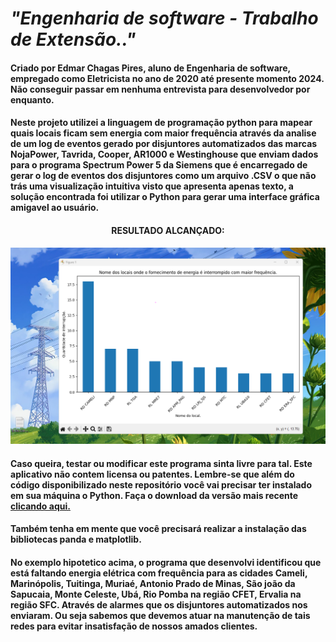 # _"Engenharia de software - Trabalho de Extensão.."_
<h4>Criado por Edmar Chagas Pires, aluno de Engenharia de software, empregado como Eletricista no ano de 2020 até presente momento 2024. Não conseguir passar em nenhuma entrevista para desenvolvedor por enquanto.</h4>
<h4>Neste projeto utilizei a linguagem de programação python para mapear quais locais ficam sem energia com maior frequência através da analise de um log de eventos gerado por disjuntores automatizados das marcas NojaPower, Tavrida, Cooper, AR1000 e Westinghouse que enviam dados para o programa Spectrum Power 5 da Siemens que é encarregado de gerar o log de eventos dos disjuntores como um arquivo .CSV o que não trás uma visualização intuitiva visto que apresenta apenas texto, a solução encontrada foi utilizar o Python para gerar uma interface gráfica amigavel ao usuário.</h4>
<h4 align="center">RESULTADO ALCANÇADO:</h4>
<img src="https://raw.githubusercontent.com/edmarpires9/FaculdadeBigData/main/Imagens/resultado_obitido.png" alt="Ops! :x alguma coisa impediu de carregar a imagem de nome resultado obitido, provavelmente 404.">

<h4>Caso queira, testar ou modificar este programa sinta livre para tal. Este aplicativo não contem licensa ou patentes. Lembre-se que além do código disponibilizado neste repositório você vai precisar ter instalado em sua máquina o Python. Faça o download da versão mais recente <a href="https://www.python.org/downloads/" target="_blank">clicando aqui.</a></h4>
<h4>Também tenha em mente que você precisará realizar a instalação das bibliotecas panda e matplotlib.</h4>
<h4>No exemplo hipotetico acima, o programa que desenvolvi identificou que está faltando energia elétrica com frequência para as cidades Cameli, Marinópolis, Tuitinga, Muriaé, Antonio Prado de Minas, São joão da Sapucaia, Monte Celeste, Ubá, Rio Pomba na região CFET, Ervalia na região SFC. Através de alarmes que os disjuntores automatizados nos enviaram. Ou seja sabemos que devemos atuar na manutenção de tais redes para evitar insatisfação de nossos amados clientes.</h4>
